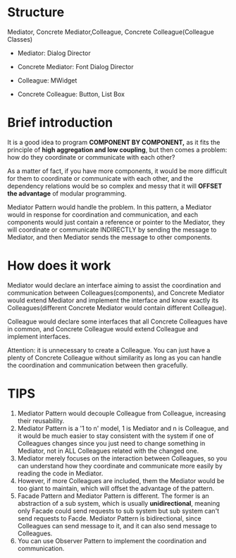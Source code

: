 # Structure

Mediator, Concrete Mediator,Colleague, Concrete Colleague(Colleague Classes)

- Mediator: Dialog Director

- Concrete Mediator: Font Dialog Director

- Colleague: MWidget

- Concrete Colleague: Button, List Box



# Brief introduction

It is a good idea to program **COMPONENT BY COMPONENT,** as it fits the principle of **high aggregation and low coupling**, but then comes a problem: how do they coordinate or communicate with each other?

As a matter of fact, if you have more components, it would be more difficult for them to coordinate or communicate with each other, and the dependency relations would be so complex and messy that it will **OFFSET the advantage** of modular programming.

Mediator Pattern would handle the problem. In this pattern, a Mediator would in response for coordination and communication, and each components would just contain a reference or pointer to the Mediator, they will coordinate or communicate INDIRECTLY by sending the message to Mediator, and then Mediator sends the message to other components.



# How does it work

Mediator would declare an interface aiming to assist the coordination and communication between Colleagues(components), and Concrete Mediator would extend Mediator and implement the interface and know exactly its Colleagues(different Concrete Mediator would contain different Colleague).

Colleague would declare some interfaces that all Concrete Colleagues have in common, and Concrete Colleague would extend Colleague and implement interfaces. 

Attention: it is unnecessary to create a Colleague. You can just have a plenty of Concrete Colleague without similarity as long as you can handle the coordination and communication between then gracefully.



# TIPS

1. Mediator Pattern would decouple Colleague from Colleague, increasing their reusability.
2. Mediator Pattern is a '1 to n' model, 1 is Mediator and n is Colleague, and it would be much easier to stay consistent with the system if one of Colleagues changes since you just need to change something in Mediator, not in ALL Colleagues related with the changed one.
3. Mediator merely focuses on the interaction between Colleagues, so you can understand how they coordinate and communicate more easily by reading the code in Mediator.
4. However, if more Colleagues are included, them the Mediator would be too giant to maintain, which will offset the advantage of the pattern.
5. Facade Pattern and Mediator Pattern is different. The former is an abstraction of a sub system, which is usually **unidirectional**, meaning only Facade could send requests to sub system but sub system can't send requests to Facde. Mediator Pattern is bidirectional, since Colleagues can send message to it, and it can also send message to Colleagues.
6. You can use Observer Pattern to implement the coordination and communication.